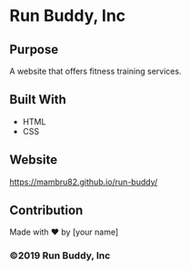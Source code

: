 # Run Buddy, Inc

## Purpose
A website that offers fitness training services. 

## Built With
* HTML
* CSS

## Website
https://mambru82.github.io/run-buddy/

## Contribution
Made with ❤️ by [your name]

### ©️2019 Run Buddy, Inc 
